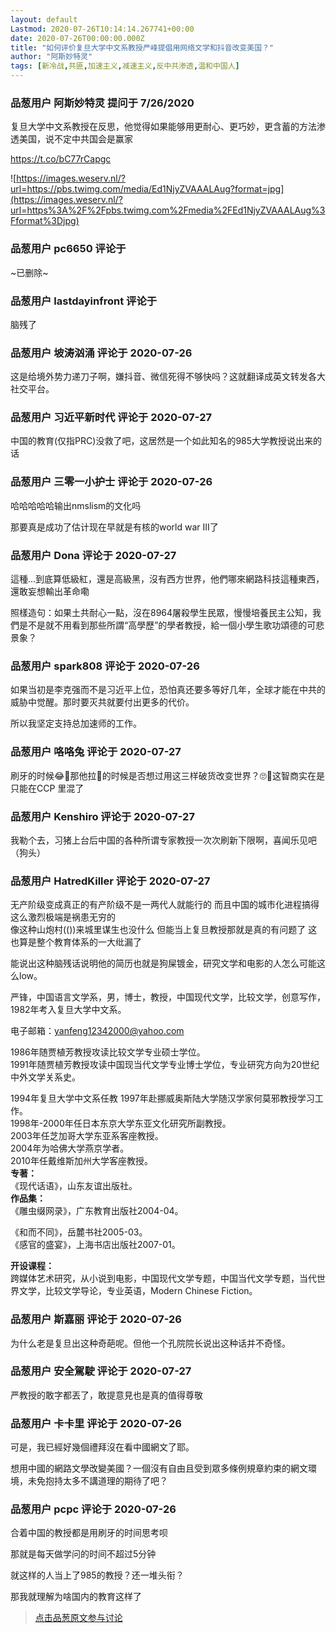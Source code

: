 ```yaml
---
layout: default
Lastmod: 2020-07-26T10:14:14.267741+00:00
date: 2020-07-26T00:00:00.000Z
title: "如何评价复旦大学中文系教授严峰提倡用网络文学和抖音改变美国？"
author: "阿斯妙特灵"
tags: [新冷战,共匪,加速主义,减速主义,反中共渗透,温和中国人]
---
```



### 品葱用户 **阿斯妙特灵** 提问于 7/26/2020
    
复旦大学中文系教授在反思，他觉得如果能够用更耐心、更巧妙，更含蓄的方法渗透美国，说不定中共国会是赢家   
  
https://t.co/bC77rCapgc  
  
![https://images.weserv.nl/?url=https://pbs.twimg.com/media/Ed1NjyZVAAALAug?format=jpg](https://images.weserv.nl/?url=https%3A%2F%2Fpbs.twimg.com%2Fmedia%2FEd1NjyZVAAALAug%3Fformat%3Djpg)
    
                

### 品葱用户 **pc6650** 评论于 
        
~已删除~
        
                

### 品葱用户 **lastdayinfront** 评论于 
        
脑残了
        
                

### 品葱用户 **坡涛汹涌** 评论于 2020-07-26
        
这是给境外势力递刀子啊，嫌抖音、微信死得不够快吗？这就翻译成英文转发各大社交平台。
        
                

### 品葱用户 **习近平新时代** 评论于 2020-07-27
        
中国的教育(仅指PRC)没救了吧，这居然是一个如此知名的985大学教授说出来的话
        
                

### 品葱用户 **三零一小护士** 评论于 2020-07-26
        
哈哈哈哈哈输出nmslism的文化吗  
  
那要真是成功了估计现在早就是有核的world war III了
        
                

### 品葱用户 **Dona** 评论于 2020-07-27
        
這種…到底算低級紅，還是高級黑，沒有西方世界，他們哪來網路科技這種東西，還敢妄想輸出革命嘞  
  
照樣造句：如果土共耐心一點，沒在8964屠殺學生民眾，慢慢培養民主公知，我們是不是就不用看到那些所謂“高學歷”的學者教授，給一個小學生歌功頌德的可悲景象？
        
                

### 品葱用户 **spark808** 评论于 2020-07-26
        
如果当初是李克强而不是习近平上位，恐怕真还要多等好几年，全球才能在中共的威胁中觉醒。那时要灭共就要付出更多的代价。  
  
所以我坚定支持总加速师的工作。
        
                

### 品葱用户 **咯咯兔** 评论于 2020-07-27
        
刷牙的时候😂🤣那他拉💩的时候是否想过用这三样破货改变世界？🙄😬这智商实在是只能在CCP 里混了
        
                

### 品葱用户 **Kenshiro** 评论于 2020-07-27
        
我勒个去，习猪上台后中国的各种所谓专家教授一次次刷新下限啊，喜闻乐见吧（狗头）
        
                

### 品葱用户 **HatredKiller** 评论于 2020-07-27
        
无产阶级变成真正的有产阶级不是一两代人就能行的 而且中国的城市化进程搞得这么激烈极端是祸患无穷的  
像这种山炮村(())来城里谋生也没什么 但能当上复旦教授那就是真的有问题了 这也算是整个教育体系的一大纰漏了  
  
  
能说出这种脑残话说明他的简历也就是狗屎镀金，研究文学和电影的人怎么可能这么low。  
  
  
  
严锋，中国语言文学系，男，博士，教授，中国现代文学，比较文学，创意写作，1982年考入复旦大学中文系。  
  
  
电子邮箱：yanfeng12342000@yahoo.com  
  
1986年随贾植芳教授攻读比较文学专业硕士学位。  
1991年随贾植芳教授攻读中国现当代文学专业博士学位，专业研究方向为20世纪中外文学关系史。  
  
1994年复旦大学中文系任教 1997年赴挪威奥斯陆大学随汉学家何莫邪教授学习工作。  
1998年-2000年任日本东京大学东亚文化研究所副教授。  
2003年任芝加哥大学东亚系客座教授。  
2004年为哈佛大学燕京学者。  
2010年任戴维斯加州大学客座教授。  
**专著：**  
《现代话语》，山东友谊出版社。  
**作品集：**  
《雕虫缀网录》，广东教育出版社2004-04。  
  
《和而不同》，岳麓书社2005-03。  
《感官的盛宴》，上海书店出版社2007-01。  
  
**开设课程：**  
跨媒体艺术研究，从小说到电影，中国现代文学专题，中国当代文学专题，当代世界文学，比较文学导论，专业英语，Modern Chinese Fiction。
        
                

### 品葱用户 **斯嘉丽** 评论于 2020-07-26
        
为什么老是复旦出这种奇葩呢。但他一个孔院院长说出这种话并不奇怪。
        
                

### 品葱用户 **安全駕駛** 评论于 2020-07-27
        
严教授的敢字都丟了，敢提意見也是真的值得尊敬
        
                

### 品葱用户 **卡卡里** 评论于 2020-07-26
        
可是，我已經好幾個禮拜沒在看中國網文了耶。  
  
想用中國的網路文學改變美國？一個沒有自由且受到眾多條例規章約束的網文環境，未免抱持太多不講道理的期待了吧？
        
                

### 品葱用户 **pcpc** 评论于 2020-07-26
        
合着中国的教授都是用刷牙的时间思考呗  
  
那就是每天做学问的时间不超过5分钟  
  
就这样的人当上了985的教授？还一堆头衔？  
  
那我就理解为啥国内的教育这样了
        
                





> [点击品葱原文参与讨论](https://pincong.rocks/question/28999)

